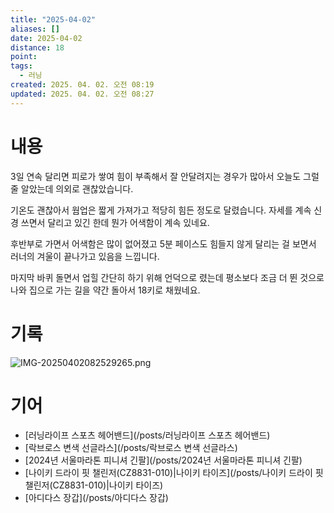 ```yaml
---
title: "2025-04-02"
aliases: []
date: 2025-04-02
distance: 18
point:
tags:
  - 러닝
created: 2025. 04. 02. 오전 08:19
updated: 2025. 04. 02. 오전 08:27
---
```


# 내용

3일 연속 달리면 피로가 쌓여 힘이 부족해서 잘 안달려지는 경우가 많아서 오늘도 그럴 줄 알았는데 의외로 괜찮았습니다.

기온도 괜찮아서 웜업은 짧게 가져가고 적당히 힘든 정도로 달렸습니다. 자세를 계속 신경 쓰면서 달리고 있긴 한데 뭔가 어색함이 계속 있네요.

후반부로 가면서 어색함은 많이 없어졌고 5분 페이스도 힘들지 않게 달리는 걸 보면서 러너의 겨울이 끝나가고 있음을 느낍니다.

마지막 바퀴 돌면서 업힐 간단히 하기 위해 언덕으로 렸는데 평소보다 조금 더 뛴 것으로 나와 집으로 가는 길을 약간 돌아서 18키로 채웠네요.

# 기록

![IMG-20250402082529265.png](/images/IMG-20250402082529265.png)

# 기어

- [러닝라이프 스포츠 헤어밴드](/posts/러닝라이프 스포츠 헤어밴드)
- [락브로스 변색 선글라스](/posts/락브로스 변색 선글라스)
- [2024년 서울마라톤 피니셔 긴팔](/posts/2024년 서울마라톤 피니셔 긴팔)
- [나이키 드라이 핏 챌린저(CZ8831-010)|나이키 타이즈](/posts/나이키 드라이 핏 챌린저(CZ8831-010)|나이키 타이즈)
- [아디다스 장갑](/posts/아디다스 장갑)
